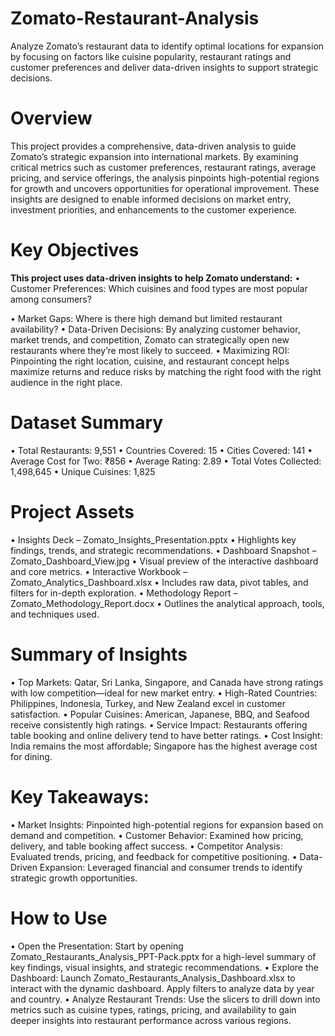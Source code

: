 # Zomato-Restaurant-Analysis
Analyze Zomato’s restaurant data to identify optimal locations for expansion by focusing on factors like cuisine popularity, restaurant ratings and customer preferences and deliver data-driven insights to support strategic decisions.

# Overview
This project provides a comprehensive, data-driven analysis to guide Zomato’s strategic expansion into international markets. By examining critical metrics such as customer preferences, restaurant ratings, average pricing, and service offerings, the analysis pinpoints high-potential regions for growth and uncovers opportunities for operational improvement. These insights are designed to enable informed decisions on market entry, investment priorities, and enhancements to the customer experience.

# Key Objectives
**This project uses data-driven insights to help Zomato understand:**
•	Customer Preferences: Which cuisines and food types are most popular among consumers?

•	Market Gaps: Where is there high demand but limited restaurant availability?
•	Data-Driven Decisions: By analyzing customer behavior, market trends, and competition, Zomato can strategically open new restaurants where they’re most likely to succeed.
•	Maximizing ROI: Pinpointing the right location, cuisine, and restaurant concept helps maximize returns and reduce risks by matching the right food with the right audience in the right place.

# Dataset Summary
•	Total Restaurants: 9,551
•	Countries Covered: 15
•	Cities Covered: 141
•	Average Cost for Two: ₹856
•	Average Rating: 2.89
•	Total Votes Collected: 1,498,645
•	Unique Cuisines: 1,825

# Project Assets
•	Insights Deck – Zomato_Insights_Presentation.pptx
•	Highlights key findings, trends, and strategic recommendations.
•	Dashboard Snapshot – Zomato_Dashboard_View.jpg
•	Visual preview of the interactive dashboard and core metrics.
•	Interactive Workbook – Zomato_Analytics_Dashboard.xlsx
•	Includes raw data, pivot tables, and filters for in-depth exploration.
•	Methodology Report – Zomato_Methodology_Report.docx
•	Outlines the analytical approach, tools, and techniques used.

# Summary of Insights
•	Top Markets: Qatar, Sri Lanka, Singapore, and Canada have strong ratings with low competition—ideal for new market entry.
•	High-Rated Countries: Philippines, Indonesia, Turkey, and New Zealand excel in customer satisfaction.
•	Popular Cuisines: American, Japanese, BBQ, and Seafood receive consistently high ratings.
•	Service Impact: Restaurants offering table booking and online delivery tend to have better ratings.
•	Cost Insight: India remains the most affordable; Singapore has the highest average cost for dining.

# Key Takeaways:
•	Market Insights: Pinpointed high-potential regions for expansion based on demand and competition.
•	Customer Behavior: Examined how pricing, delivery, and table booking affect success.
•	Competitor Analysis: Evaluated trends, pricing, and feedback for competitive positioning.
•	Data-Driven Expansion: Leveraged financial and consumer trends to identify strategic growth opportunities.

# How to Use
•	Open the Presentation: Start by opening Zomato_Restaurants_Analysis_PPT-Pack.pptx for a high-level summary of key findings, visual insights, and strategic recommendations.
•	Explore the Dashboard: Launch Zomato_Restaurants_Analysis_Dashboard.xlsx to interact with the dynamic dashboard. Apply filters to analyze data by year and country.
•	Analyze Restaurant Trends: Use the slicers to drill down into metrics such as cuisine types, ratings, pricing, and availability to gain deeper insights into restaurant performance across various regions.
